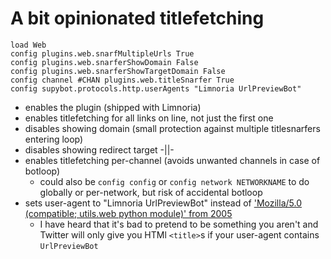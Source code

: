 # A bit opinionated titlefetching

```
load Web
config plugins.web.snarfMultipleUrls True
config plugins.web.snarferShowDomain False
config plugins.web.snarferShowTargetDomain False
config channel #CHAN plugins.web.titleSnarfer True
config supybot.protocols.http.userAgents "Limnoria UrlPreviewBot"
```

* enables the plugin (shipped with Limnoria)
* enables titlefetching for all links on line, not just the first one
* disables showing domain (small protection against multiple titlesnarfers entering loop)
* disables showing redirect target -||-
* enables titlefetching per-channel (avoids unwanted channels in case of botloop)
  * could also be `config config` or `config network NETWORKNAME` to do globally or per-network, but risk of accidental botloop
* sets user-agent to "Limnoria UrlPreviewBot" instead of ['Mozilla/5.0 (compatible; utils.web python module)' from 2005](https://github.com/ProgVal/Limnoria/blame/2990fcd302afdc6a3b741594017c3959fd5da2fd/src/utils/web.py#L120)
  * I have heard that it's bad to pretend to be something you aren't and Twitter will only give you HTMl `<title>`s if your user-agent contains `UrlPreviewBot`
